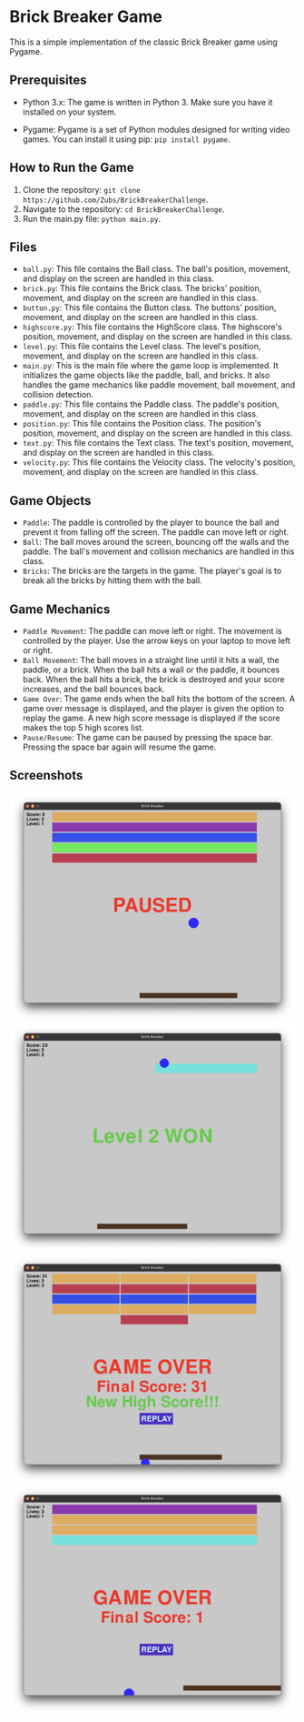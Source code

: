 # Brick Breaker Game
This is a simple implementation of the classic Brick Breaker game using Pygame.

## Prerequisites
- Python 3.x: The game is written in Python 3. Make sure you have it installed on your system.

- Pygame: Pygame is a set of Python modules designed for writing video games. You can install it using pip: `pip install pygame`.

## How to Run the Game
1. Clone the repository: `git clone https://github.com/Zubs/BrickBreakerChallenge`.
2. Navigate to the repository: `cd BrickBreakerChallenge`.
3. Run the main.py file: `python main.py`.

## Files
- `ball.py`: This file contains the Ball class. The ball's position, movement, and display on the screen are handled in this class.
- `brick.py`: This file contains the Brick class. The bricks' position, movement, and display on the screen are handled in this class.
- `button.py`: This file contains the Button class. The buttons' position, movement, and display on the screen are handled in this class.
- `highscore.py`: This file contains the HighScore class. The highscore's position, movement, and display on the screen are handled in this class.
- `level.py`: This file contains the Level class. The level's position, movement, and display on the screen are handled in this class.
- `main.py`: This is the main file where the game loop is implemented. It initializes the game objects like the paddle, ball, and bricks. It also handles the game mechanics like paddle movement, ball movement, and collision detection.
- `paddle.py`: This file contains the Paddle class. The paddle's position, movement, and display on the screen are handled in this class.
- `position.py`: This file contains the Position class. The position's position, movement, and display on the screen are handled in this class.
- `text.py`: This file contains the Text class. The text's position, movement, and display on the screen are handled in this class.
- `velocity.py`: This file contains the Velocity class. The velocity's position, movement, and display on the screen are handled in this class.

## Game Objects
- `Paddle`: The paddle is controlled by the player to bounce the ball and prevent it from falling off the screen. The paddle can move left or right.
- `Ball`: The ball moves around the screen, bouncing off the walls and the paddle. The ball's movement and collision mechanics are handled in this class.
- `Bricks`: The bricks are the targets in the game. The player's goal is to break all the bricks by hitting them with the ball.

## Game Mechanics
- `Paddle Movement`: The paddle can move left or right. The movement is controlled by the player. Use the arrow keys on your laptop to move left or right.
- `Ball Movement`: The ball moves in a straight line until it hits a wall, the paddle, or a brick. When the ball hits a wall or the paddle, it bounces back. When the ball hits a brick, the brick is destroyed and your score increases, and the ball bounces back.
- `Game Over`: The game ends when the ball hits the bottom of the screen. A game over message is displayed, and the player is given the option to replay the game. A new high score message is displayed if the score makes the top 5 high scores list.
- `Pause/Resume`: The game can be paused by pressing the space bar. Pressing the space bar again will resume the game.

## Screenshots
![Game Paused](images/game_paused.png)
![Level Won](images/level_won.png)
![New High Score](images/new_high_score.png)
![Game Over](images/game_over.png)
